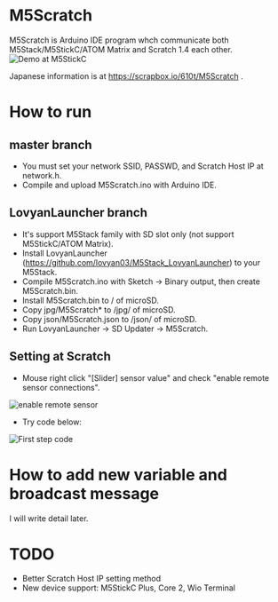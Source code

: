 # M5Scratch
M5Scratch is Arduino IDE program whch communicate both M5Stack/M5StickC/ATOM Matrix and Scratch 1.4 each other.
![Demo at M5StickC](https://gyazo.com/d8ec2ed78423488701dda4eb962741f4/raw)

Japanese information is at https://scrapbox.io/610t/M5Scratch .

# How to run
## master branch
- You must set your network SSID, PASSWD, and Scratch Host IP at network.h.
- Compile and upload M5Scratch.ino with Arduino IDE. 

## LovyanLauncher branch
- It's support M5Stack family with SD slot only (not support M5StickC/ATOM Matrix).
- Install LovyanLauncher (https://github.com/lovyan03/M5Stack_LovyanLauncher) to your M5Stack.
- Compile M5Scratch.ino with Sketch -> Binary output, then create M5Scratch.bin.
- Install M5Scratch.bin to / of microSD.
- Copy jpg/M5Scratch* to /jpg/ of microSD.
- Copy json/M5Scratch.json  to /json/ of microSD.
- Run LovyanLauncher -> SD Updater -> M5Scratch.

## Setting at Scratch
- Mouse right click "[Slider] sensor value" and check "enable remote sensor connections".

![enable remote sensor](https://gyazo.com/92b159d8b26f698c4ed261e7243800c8/raw)

- Try code below:

![First step code](https://gyazo.com/79f6991e1172e79407f1c70c8fe6c33c/raw)


# How to add new variable and broadcast message
I will write detail later.

# TODO
- Better Scratch Host IP setting method
- New device support: M5StickC Plus, Core 2, Wio Terminal
